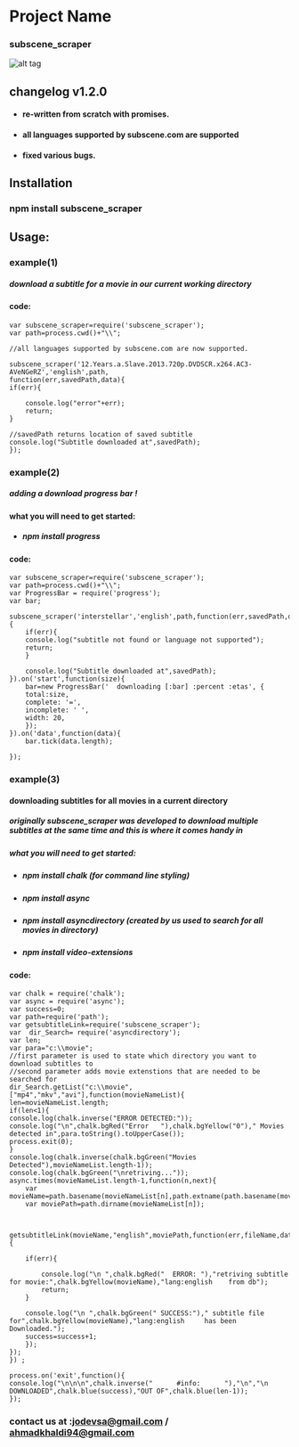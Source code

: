 # Project Name

### subscene_scraper
![alt tag](http://i.imgur.com/u9Q0Hyn.png)

## changelog v1.2.0
* #### re-written from scratch with promises.
* #### all languages supported by subscene.com are supported
* #### fixed various bugs.
## Installation

### npm install subscene_scraper

## Usage:


### example(1)
##### download a subtitle for a movie in our current working directory
#### code:
    var subscene_scraper=require('subscene_scraper');
    var path=process.cwd()+"\\";

    //all languages supported by subscene.com are now supported.

    subscene_scraper('12.Years.a.Slave.2013.720p.DVDSCR.x264.AC3-AVeNGeRZ','english',path,
	function(err,savedPath,data){
    if(err){

        console.log("error"+err);
        return;
	}

    //savedPath returns location of saved subtitle
    console.log("Subtitle downloaded at",savedPath);
    });

### example(2)
##### adding a download progress bar !
#### what you will need to get started:
* ##### npm install progress
#### code:
    var subscene_scraper=require('subscene_scraper');
    var path=process.cwd()+"\\";
    var ProgressBar = require('progress');
    var bar;

    subscene_scraper('interstellar','english',path,function(err,savedPath,data){
        if(err){
        console.log("subtitle not found or language not supported");
        return;
        }

        console.log("Subtitle downloaded at",savedPath);
    }).on('start',function(size){
        bar=new ProgressBar('  downloading [:bar] :percent :etas', {
        total:size,
        complete: '=',
        incomplete: ' ',
        width: 20,
        });
    }).on('data',function(data){
        bar.tick(data.length);

    });



### example(3)

#### downloading subtitles for all movies in a current directory
##### originally subscene_scraper was developed to download multiple subtitles at the same time and this is where it comes handy  in
##### what you will need to get started:
* ##### npm install chalk        (for command line styling)
* ##### npm install async
* ##### npm install asyncdirectory (created by us used to search for all movies in directory)
* ##### npm install video-extensions
#### code:
    var chalk = require('chalk');
    var async = require('async');
    var success=0;
    var path=require('path');
    var getsubtitleLink=require('subscene_scraper');
    var  dir_Search= require('asyncdirectory');
    var len;
    var para="c:\\movie";
    //first parameter is used to state which directory you want to download subtitles to
    //second parameter adds movie extenstions that are needed to be searched for
    dir_Search.getList("c:\\movie",["mp4","mkv","avi"],function(movieNameList){
    len=movieNameList.length;
    if(len<1){
    console.log(chalk.inverse("ERROR DETECTED:"));
    console.log("\n",chalk.bgRed("Error   "),chalk.bgYellow("0")," Movies detected in",para.toString().toUpperCase());
    process.exit(0);
    }
    console.log(chalk.inverse(chalk.bgGreen("Movies Detected"),movieNameList.length-1));
    console.log(chalk.bgGreen("\nretriving..."));
    async.times(movieNameList.length-1,function(n,next){
        var movieName=path.basename(movieNameList[n],path.extname(path.basename(movieNameList[n])));
        var moviePath=path.dirname(movieNameList[n]);


        getsubtitleLink(movieName,"english",moviePath,function(err,fileName,data){

        if(err){

            console.log("\n ",chalk.bgRed("  ERROR: "),"retriving subtitle for movie:",chalk.bgYellow(movieName),"lang:english    from db");
            return;
        }

        console.log("\n ",chalk.bgGreen(" SUCCESS:")," subtitle file for",chalk.bgYellow(movieName),"lang:english     has been Downloaded.");
        success=success+1;
        });
    });
    }) ;

    process.on('exit',function(){
    console.log("\n\n\n",chalk.inverse("      #info:      "),"\n","\n   DOWNLOADED",chalk.blue(success),"OUT OF",chalk.blue(len-1));
    });

### contact us at :jodevsa@gmail.com / ahmadkhaldi94@gmail.com
